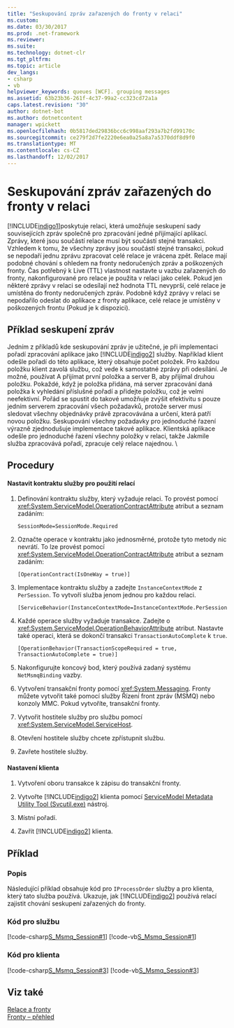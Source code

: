 ```yaml
---
title: "Seskupování zpráv zařazených do fronty v relaci"
ms.custom: 
ms.date: 03/30/2017
ms.prod: .net-framework
ms.reviewer: 
ms.suite: 
ms.technology: dotnet-clr
ms.tgt_pltfrm: 
ms.topic: article
dev_langs:
- csharp
- vb
helpviewer_keywords: queues [WCF]. grouping messages
ms.assetid: 63b23b36-261f-4c37-99a2-cc323cd72a1a
caps.latest.revision: "30"
author: dotnet-bot
ms.author: dotnetcontent
manager: wpickett
ms.openlocfilehash: 0b5817ded29836bcc6c998aaf293a7b2fd99170c
ms.sourcegitcommit: ce279f2d7fe2220e6ea0a25a8a7a5370ddf8d9f0
ms.translationtype: MT
ms.contentlocale: cs-CZ
ms.lasthandoff: 12/02/2017
---
```

# <a name="grouping-queued-messages-in-a-session"></a>Seskupování zpráv zařazených do fronty v relaci
[!INCLUDE[indigo1](../../../../includes/indigo1-md.md)]poskytuje relaci, která umožňuje seskupení sady souvisejících zpráv společně pro zpracování jedné přijímající aplikací. Zprávy, které jsou součástí relace musí být součástí stejné transakci. Vzhledem k tomu, že všechny zprávy jsou součástí stejné transakci, pokud se nepodaří jednu zprávu zpracovat celé relace je vrácena zpět. Relace mají podobné chování s ohledem na fronty nedoručených zpráv a poškozených fronty. Čas potřebný k Live (TTL) vlastnost nastavte u vazbu zařazených do fronty, nakonfigurované pro relace je použita v relaci jako celek. Pokud jen některé zprávy v relaci se odesílají než hodnota TTL nevyprší, celé relace je umístěna do fronty nedoručených zpráv. Podobně když zprávy v relaci se nepodařilo odeslat do aplikace z fronty aplikace, celé relace je umístěny v poškozených frontu (Pokud je k dispozici).  
  
## <a name="message-grouping-example"></a>Příklad seskupení zpráv  
 Jedním z příkladů kde seskupování zpráv je užitečné, je při implementaci pořadí zpracování aplikace jako [!INCLUDE[indigo2](../../../../includes/indigo2-md.md)] služby. Například klient odešle pořadí do této aplikace, který obsahuje počet položek. Pro každou položku klient zavolá službu, což vede k samostatné zprávy při odesílání. Je možné, používat A přijímat první položka a server B, aby přijímal druhou položku. Pokaždé, když je položka přidána, má server zpracování daná položka k vyhledání příslušné pořadí a přidejte položku, což je velmi neefektivní. Pořád se spustit do takové umožňuje zvýšit efektivitu s pouze jedním serverem zpracování všech požadavků, protože server musí sledovat všechny objednávky právě zpracovávána a určení, která patří novou položku. Seskupování všechny požadavky pro jednoduché řazení výrazně zjednodušuje implementace takové aplikace. Klientská aplikace odešle pro jednoduché řazení všechny položky v relaci, takže Jakmile služba zpracovává pořadí, zpracuje celý relace najednou. \  
  
## <a name="procedures"></a>Procedury  
  
#### <a name="to-set-up-a-service-contract-to-use-sessions"></a>Nastavit kontraktu služby pro použití relací  
  
1.  Definování kontraktu služby, který vyžaduje relaci. To provést pomocí <xref:System.ServiceModel.OperationContractAttribute> atribut a seznam zadáním:  
  
    ```  
    SessionMode=SessionMode.Required  
    ```  
  
2.  Označte operace v kontraktu jako jednosměrné, protože tyto metody nic nevrátí. To lze provést pomocí <xref:System.ServiceModel.OperationContractAttribute> atribut a seznam zadáním:  
  
    ```  
    [OperationContract(IsOneWay = true)]  
    ```  
  
3.  Implementace kontraktu služby a zadejte `InstanceContextMode` z `PerSession`. To vytvoří služba jenom jednou pro každou relaci.  
  
    ```  
    [ServiceBehavior(InstanceContextMode=InstanceContextMode.PerSession)]  
    ```  
  
4.  Každé operace služby vyžaduje transakce. Zadejte o <xref:System.ServiceModel.OperationBehaviorAttribute> atribut. Nastavte také operaci, která se dokončí transakci `TransactionAutoComplete` k `true`.  
  
    ```  
    [OperationBehavior(TransactionScopeRequired = true, TransactionAutoComplete = true)]   
    ```  
  
5.  Nakonfigurujte koncový bod, který používá zadaný systému `NetMsmqBinding` vazby.  
  
6.  Vytvoření transakční fronty pomocí <xref:System.Messaging>. Fronty můžete vytvořit také pomocí služby Řízení front zpráv (MSMQ) nebo konzoly MMC. Pokud vytvoříte, transakční fronty.  
  
7.  Vytvořit hostitele služby pro službu pomocí <xref:System.ServiceModel.ServiceHost>.  
  
8.  Otevření hostitele služby chcete zpřístupnit službu.  
  
9. Zavřete hostitele služby.  
  
#### <a name="to-set-up-a-client"></a>Nastavení klienta  
  
1.  Vytvoření oboru transakce k zápisu do transakční fronty.  
  
2.  Vytvořte [!INCLUDE[indigo2](../../../../includes/indigo2-md.md)] klienta pomocí [ServiceModel Metadata Utility Tool (Svcutil.exe)](../../../../docs/framework/wcf/servicemodel-metadata-utility-tool-svcutil-exe.md) nástroj.  
  
3.  Místní pořadí.  
  
4.  Zavřít [!INCLUDE[indigo2](../../../../includes/indigo2-md.md)] klienta.  
  
## <a name="example"></a>Příklad  
  
### <a name="description"></a>Popis  
 Následující příklad obsahuje kód pro `IProcessOrder` služby a pro klienta, který tato služba používá. Ukazuje, jak [!INCLUDE[indigo2](../../../../includes/indigo2-md.md)] používá relací zajistit chování seskupení zařazených do fronty.  
  
### <a name="code-for-the-service"></a>Kód pro službu  
 [!code-csharp[S_Msmq_Session#1](../../../../samples/snippets/csharp/VS_Snippets_CFX/s_msmq_session/cs/service.cs#1)]
 [!code-vb[S_Msmq_Session#1](../../../../samples/snippets/visualbasic/VS_Snippets_CFX/s_msmq_session/vb/service.vb#1)]  
  
  
  
### <a name="code-for-the-client"></a>Kód pro klienta  
 [!code-csharp[S_Msmq_Session#3](../../../../samples/snippets/csharp/VS_Snippets_CFX/s_msmq_session/cs/client.cs#3)]
 [!code-vb[S_Msmq_Session#3](../../../../samples/snippets/visualbasic/VS_Snippets_CFX/s_msmq_session/vb/client.vb#3)]  
  
  
  
## <a name="see-also"></a>Viz také  
 [Relace a fronty](../../../../docs/framework/wcf/samples/sessions-and-queues.md)  
 [Fronty – přehled](../../../../docs/framework/wcf/feature-details/queues-overview.md)
